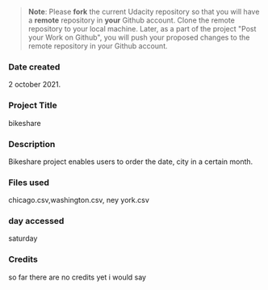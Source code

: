 >**Note**: Please **fork** the current Udacity repository so that you will have a **remote** repository in **your** Github account. Clone the remote repository to your local machine. Later, as a part of the project "Post your Work on Github", you will push your proposed changes to the remote repository in your Github account.

### Date created
2 october 2021.

### Project Title
bikeshare 

### Description
Bikeshare project enables users to order the date, city in a certain month.
### Files used
chicago.csv,washington.csv, ney york.csv
### day accessed
saturday

### Credits
so far there are no credits yet i would say

